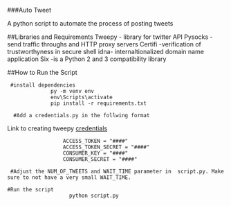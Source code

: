 ###Auto Tweet

A python script to automate the process of posting tweets

##Libraries and Requirements
Tweepy - library for twitter API
Pysocks - send traffic throughs  and HTTP proxy servers
Certifi -verification of trustworthyness in secure shell 
idna- internaltionalized domain name application
Six -is a Python 2 and 3 compatibility library

##How to Run the Script

     #install dependencies
                  py -m venv env
                  env\Scripts\activate
                  pip install -r requirements.txt

      #Add a credentials.py in the follwing format 
Link to creating tweepy [credentials](https://developer.twitter.com)

                      ACCESS_TOKEN = "####"
                      ACCESS_TOKEN_SECRET = "####"
                      CONSUMER_KEY = "####"
                      CONSUMER_SECRET = "####"

     #Adjust the NUM_OF_TWEETS and WAIT_TIME parameter in  script.py. Make sure to not have a very small WAIT_TIME.

    #Run the script
                        python script.py

